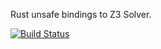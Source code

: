 Rust unsafe bindings to Z3 Solver.

[![Build Status](https://travis-ci.org/snf/z3-sys.svg?branch=master)](https://travis-ci.org/snf/z3-sys)